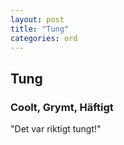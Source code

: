 ```yaml
---
layout: post
title: "Tung"
categories: ord
---
```


## Tung

### Coolt, Grymt, Häftigt

"Det var riktigt tungt!"











